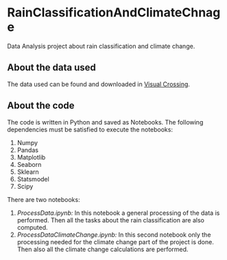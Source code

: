 # RainClassificationAndClimateChnage

Data Analysis project about rain classification and climate change.

## About the data used

The data used can be found and downloaded in [Visual Crossing](https://www.visualcrossing.com/).

## About the code

The code is written in Python and saved as Notebooks. The following dependencies must be satisfied to execute the notebooks:

1. Numpy
2. Pandas
3. Matplotlib
4. Seaborn
5. Sklearn
6. Statsmodel
7. Scipy

There are two notebooks:

1. *ProcessData.ipynb:* In this notebook a general processing of the data is performed. Then all the tasks about the rain classification are also computed.
2. *ProcessDataClimateChange.ipynb:* In this second notebook only the processing needed for the climate change part of the project is done. Then also all the climate change calculations are performed.
